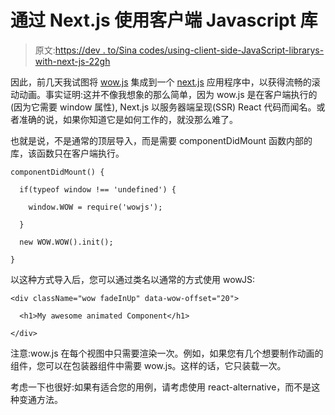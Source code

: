 # 通过 Next.js 使用客户端 Javascript 库

> 原文:[https://dev . to/Sina codes/using-client-side-JavaScript-librarys-with-next-js-22gh](https://dev.to/sinacodes/using-client-side-javascript-librarys-with-next-js-22gh)

因此，前几天我试图将 [wow.js](https://wowjs.uk/) 集成到一个 [next.js](https://nextjs.org/) 应用程序中，以获得流畅的滚动动画。事实证明:这并不像我想象的那么简单，因为 wow.js 是在客户端执行的(因为它需要 window 属性), Next.js 以服务器端呈现(SSR) React 代码而闻名。或者准确的说，如果你知道它是如何工作的，就没那么难了。

也就是说，不是通常的顶层导入，而是需要 componentDidMount 函数内部的库，该函数只在客户端执行。

```
componentDidMount() {

  if(typeof window !== 'undefined') {

    window.WOW = require('wowjs');

  }

  new WOW.WOW().init();

} 
```

以这种方式导入后，您可以通过类名以通常的方式使用 wowJS:

```
<div className="wow fadeInUp" data-wow-offset="20">

  <h1>My awesome animated Component</h1>

</div> 
```

注意:wow.js 在每个视图中只需要渲染一次。例如，如果您有几个想要制作动画的组件，您可以在包装器组件中需要 wow.js。这样的话，它只装载一次。

考虑一下也很好:如果有适合您的用例，请考虑使用 react-alternative，而不是这种变通方法。